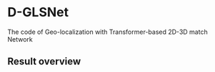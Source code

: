 # D-GLSNet
The code of Geo-localization with Transformer-based 2D-3D match Network
## Result overview
